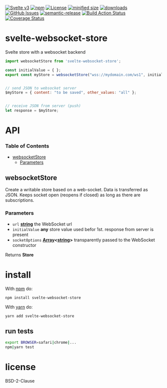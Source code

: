 [![Svelte v3](https://img.shields.io/badge/svelte-v3-orange.svg)](https://svelte.dev)
[![npm](https://img.shields.io/npm/v/svelte-websocket-store.svg)](https://www.npmjs.com/package/svelte-websocket-store)
[![License](https://img.shields.io/badge/License-BSD%203--Clause-blue.svg)](https://opensource.org/licenses/BSD-3-Clause)
[![minified size](https://badgen.net/bundlephobia/min/svelte-websocket-store)](https://bundlephobia.com/result?p=svelte-websocket-store)
[![downloads](http://img.shields.io/npm/dm/svelte-websocket-store.svg?style=flat-square)](https://npmjs.org/package/svelte-websocket-store)
[![GitHub Issues](https://img.shields.io/github/issues/arlac77/svelte-websocket-store.svg?style=flat-square)](https://github.com/arlac77/svelte-websocket-store/issues)
[![semantic-release](https://img.shields.io/badge/%20%20%F0%9F%93%A6%F0%9F%9A%80-semantic--release-e10079.svg)](https://github.com/arlac77/svelte-websocket-store.git)
[![Build Action Status](https://img.shields.io/endpoint.svg?url=https%3A%2F%2Factions-badge.atrox.dev%2Farlac77%2Fsvelte-websocket-store%2Fbadge&style=flat)](https://actions-badge.atrox.dev/arlac77/svelte-websocket-store/goto)
[![Coverage Status](https://coveralls.io/repos/arlac77/svelte-websocket-store/badge.svg)](https://coveralls.io/r/arlac77/svelte-websocket-store)

# svelte-websocket-store

Svelte store with a websocket backend

```js
import websocketStore from 'svelte-websocket-store';

const initialValue = { };
export const myStore = websocketStore("wss://mydomain.com/ws1", initialValue, ['option 1', 'option 2']);


// send JSON to websocket server
$myStore = { content: "to be saved", other_values: "all" };


// receive JSON from server (push)
let response = $myStore;
```

# API

<!-- Generated by documentation.js. Update this documentation by updating the source code. -->

### Table of Contents

-   [websocketStore](#websocketstore)
    -   [Parameters](#parameters)

## websocketStore

Create a writable store based on a web-socket.
Data is transferred as JSON.
Keeps socket open (reopens if closed) as long as there are subscriptions.

### Parameters

-   `url` **[string](https://developer.mozilla.org/docs/Web/JavaScript/Reference/Global_Objects/String)** the WebSocket url
-   `initialValue` **any** store value used befor 1st. response from server is present
-   `socketOptions` **[Array](https://developer.mozilla.org/docs/Web/JavaScript/Reference/Global_Objects/Array)&lt;[string](https://developer.mozilla.org/docs/Web/JavaScript/Reference/Global_Objects/String)>** transparently passed to the WebSocket constructor

Returns **Store** 

# install

With [npm](http://npmjs.org) do:

```shell
npm install svelte-websocket-store
```

With [yarn](https://yarnpkg.com) do:

```shell
yarn add svelte-websocket-store
```

## run tests

```sh
export BROWSER=safari|chrome|...
npm|yarn test
```

# license

BSD-2-Clause
